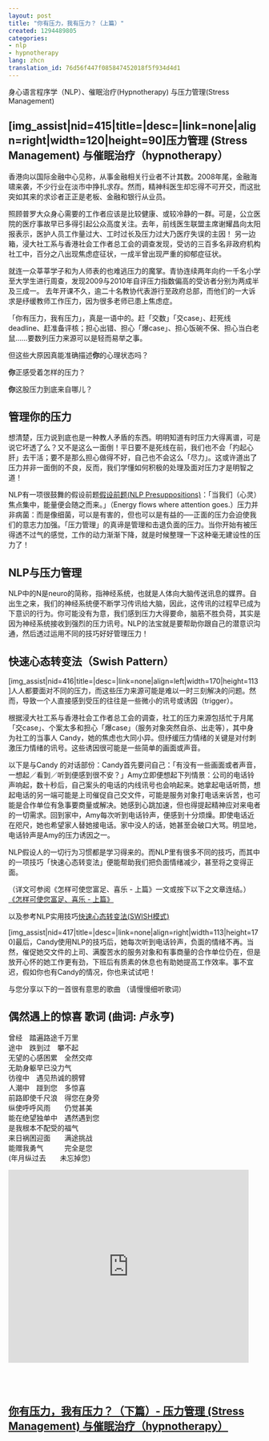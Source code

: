 ```yaml
---
layout: post
title: "你有压力，我有压力？（上篇）"
created: 1294489805
categories:
- nlp
- hypnotherapy
lang: zhcn
translation_id: 76d56f447f085847452018f5f934d4d1
---
```

<!--break-->
<p class='notice'>身心语言程序学（NLP）、催眠治疗(Hypnotherapy) 与压力管理(Stress Management) </p>

<h2>[img_assist|nid=415|title=|desc=|link=none|align=right|width=120|height=90]压力管理 (Stress Management) 与催眠治疗（hypnotherapy）</h2> 香港向以国际金融中心见称，从事金融相关行业者不计其数。2008年尾，金融海啸来袭，不少行业在淡市中挣扎求存。然而，精神科医生却忘得不可开交，而这批突如其来的求诊者正正是老板、金融和银行从业员。 </p>

<p>照顾普罗大众身心需要的工作者应该是比较健康、或较冷静的一群。可是，公立医院的医疗事故早已多得引起公众高度关注。去年，前线医生联盟主席谢耀昌向太阳报表示，医护人员工作量过大、工时过长及压力过大乃医疗失误的主因！ 另一边箱，浸大社工系与香港社会工作者总工会的调查发现，受访的三百多名非政府机构社工中，百分之八出现焦虑症征状，一成半曾出现严重的抑郁症征状。 </p>

<p>就连一众莘莘学子和为人师表的也难逃压力的魔掌。青协连续两年向约一千名小学至大学生进行周查，发现2009与2010年自评压力指数偏高的受访者分别为两成半及三成一。 去年开课不久，逾二十名教协代表游行至政府总部，而他们的一大诉求是纾缓教师工作压力，因为很多老师已患上焦虑症。 </p>

<p>「你有压力，我有压力」，真是一语中的。赶「交数」「交case」、赶死线deadline、赶准备评核；担心出错、担心「爆case」、担心饭碗不保、担心当白老鼠……要数列压力来源可以是轻而易举之事。</p>
<p>但这些大原因真能准确描述<strong>你</strong>的心理状态吗？</p>

<p><strong>你</strong>正感受着怎样的压力？</p>
<p><strong>你</strong>这股压力到底来自哪儿？</p>

<h2>管理你的压力</h2>

<p>想清楚，压力说到底也是一种教人矛盾的东西。明明知道有时压力大得离谱，可是说它坏透了么？又不是这么一面倒！平日要不是死线在前，我们也不会「扚起心肝」去干活；要不是那么担心做得不好，自己也不会这么「尽力」。这或许道出了压力并非一面倒的不良，反而，我们学懂如何积极的处理及面对压力才是明智之道！</p>

<p>NLP有一项很鼓舞的假设前题<a href='/articles/nlp/presuppositions'>假设前题(NLP Presuppositions)</a>：「当我们（心灵）焦点集中，能量便会随之而来。」（Energy flows where attention goes.）压力并非病菌：而是像细菌，可以是有害的，但也可以是有益的──正面的压力会迫使我们的意志力加强。「压力管理」的真谛是管理和击退负面的压力。当你开始有被压得透不过气的感觉，工作的动力渐渐下降，就是时候整理一下这种毫无建设性的压力了！</p>


<h2>NLP与压力管理</h2>

<p>NLP中的N是neuro的简称，指神经系统，也就是人体向大脑传送讯息的媒界。自出生之来，我们的神经系统便不断学习传讯给大脑，因此，这传讯的过程早已成为下意识的行为。你可能没有为意，我们感到压力大得要命，脑筋不胜负荷，其实是因为神经系统接收到强烈的压力讯号。NLP的法宝就是要帮助你跟自己的潜意识沟通，然后透过运用不同的技巧好好管理压力！</p>

<h2>快速心态转变法（Swish Pattern）</h2>

<p>[img_assist|nid=416|title=|desc=|link=none|align=left|width=170|height=113]人人都要面对不同的压力，而这些压力来源可能是难以一时三刻解决的问题。然而，导致一个人直接感到受压的往往是一些微小的讯号或诱因（trigger）。</p>

<p>根据浸大社工系与香港社会工作者总工会的调查，社工的压力来源包括忙于月尾「交case」、个案太多和担心「爆case」（服务对象突然自杀、出走等），其中身为社工的当事人 Candy，她的焦虑也大同小异。但纾缓压力情绪的关键是对付刺激压力情绪的讯号。这些诱因很可能是一些简单的画面或声音。</p>

<p>以下是与Candy 的对话部份：Candy首先要问自己：「有没有一些画面或者声音，一想起／看到／听到便感到很不安？」Amy立即便想起下列情景：公司的电话铃声响起，数十秒后，自己案头的电话的内线讯号也会响起来。她拿起电话听筒，想起电话的另一端可能是上司催促自己交文件，可能是服务对象打电话来诉苦，也可能是合作单位有急事要商量或解决。她感到心跳加速，但也得提起精神应对来电者的一切需求。回到家中，Amy每次听到电话铃声，便感到十分烦燥。即使电话近在咫尺，她也希望家人替她接电话。家中没人的话，她甚至会破口大骂。明显地，电话铃声是Amy的压力诱因之一。</p>

<p>NLP假设人的一切行为习惯都是学习得来的。而NLP里有很多不同的技巧，而其中的一项技巧「快速心态转变法」便能帮助我们把负面情绪减少，甚至将之变得正面。</p>

<p>（详文可参阅《怎样可使您富足、喜乐 - 上篇》一文或按下以下之文章连结。）
<a href='/blogs/denisewah/2010/01/17/282'>《怎样可使您富足、喜乐 - 上篇》</a></p>

<p>以及参考NLP实用技巧<a href='/articles/nlp/techniques/swish-pattern'>快速心态转变法(SWISH模式)</a></p>

<p>[img_assist|nid=417|title=|desc=|link=none|align=right|width=113|height=170]最后，Candy使用NLP的技巧后，她每次听到电话铃声，负面的情绪不再。当然，催促她交文件的上司、满腹苦水的服务对象和有事商量的合作单位仍在，但是放开心怀的她工作更有劲，下班后有质素的休息也有助她提高工作效率。事不宜迟，假如你也有Candy的情况，你也来试试吧！</p>

<p>与您分享以下的一首很有意思的歌曲 （请慢慢细听歌词）</p>


<h2>偶然遇上的惊喜  歌词 (曲词: 卢永亨) </h2>

<p>
曾经　踏遍路途千万里<br/>
途中　跌到过　攀不起<br/>
无望的心感困累　全然交瘁<br/>
无助身躯早已没力气<br/>
彷徨中　遇见热诚的膀臂<br/>
人潮中　踫到您　多惊喜<br/>
前路即使千尺浪　得您在身旁<br/>
纵使呼呼风雨　　仍觉甚美<br/>
能在绝望独单中　遇然遇到您<br/>
是我根本不配受的福气<br/>
来日祸困迎面　　满途挑战<br/>
能赠我勇气　　　完全是您<br/>
(年月纵过去　　未忘掉您) <br/>
</p>


<object width="480" height="385"><param name="movie" value="http://www.youtube.com/v/OX6-87OIJFM?fs=1&amp;hl=en_US"></param><param name="allowFullScreen" value="true"></param><param name="allowscriptaccess" value="always"></param><embed src="http://www.youtube.com/v/OX6-87OIJFM?fs=1&amp;hl=en_US" type="application/x-shockwave-flash" allowscriptaccess="always" allowfullscreen="true" width="480" height="385"></embed></object>
<br/><br/>
<br/><br/>
<h2><a href='/blogs/denisewah/2011/01/09/421'> 你有压力，我有压力？（下篇）- 压力管理 (Stress Management) 与催眠治疗（hypnotherapy）</a></h2><br/><br/>
